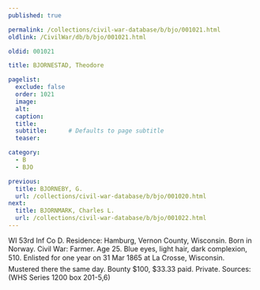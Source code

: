 ```yaml
---
published: true

permalink: /collections/civil-war-database/b/bjo/001021.html
oldlink: /CivilWar/db/b/bjo/001021.html

oldid: 001021

title: BJORNESTAD, Theodore

pagelist:
  exclude: false
  order: 1021
  image: 
  alt:
  caption:
  title:
  subtitle:      # Defaults to page subtitle
  teaser:

category: 
  - B 
  - BJO

previous:
  title: BJORNEBY, G.
  url: /collections/civil-war-database/b/bjo/001020.html  
next:
  title: BJORNMARK, Charles L.
  url: /collections/civil-war-database/b/bjo/001022.html   
---
```

WI 53rd Inf Co D. Residence: Hamburg, Vernon County, Wisconsin. Born in Norway. Civil War: Farmer. Age 25. Blue eyes, light hair, dark complexion, 5&#146;10&#148;. Enlisted for one year on 31 Mar 1865 at La Crosse, Wisconsin. Mustered there the same day. Bounty $100, $33.33 paid. Private. Sources: (WHS Series 1200 box 201-5,6)